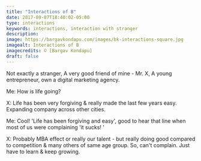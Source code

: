 ```yaml
---
title: "Interactions of B"
date: 2017-09-07T18:40:02-05:00
type: interactions
keywords: interactions, interaction with stranger
description:
image: https://bargavkondapu.com/images/bk-interactions-square.jpg
imagealt: Interactions of B
imagecredits: © [Bargav Kondapu]
draft: false
---
```

[comment]: # (Interactions with strangers )


Not exactly a stranger, A very good friend of mine - Mr. X, A young entrepreneur, own a digital marketing agency.

Me: How is life going?

X: Life has been very forgiving & really made the last few years easy. Expanding company across other cities.

Me: Cool! 'Life has been forgiving and easy', good to hear that line when most of us were complaining 'it sucks! '

X: Probably MBA effect or really our talent - but really doing good compared to competition & many others of same age group. So, can't complain. Just have to learn & keep growing.
